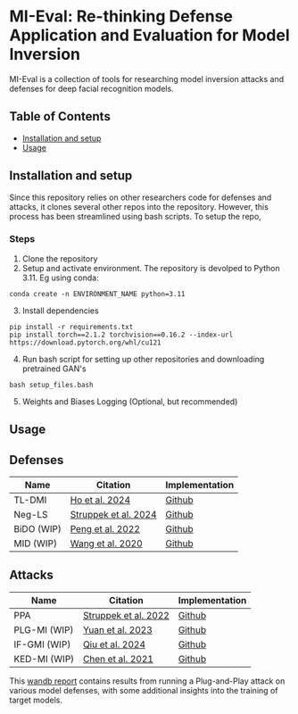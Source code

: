 # MI-Eval: Re-thinking Defense Application and Evaluation for Model Inversion

MI-Eval is a collection of tools for researching model inversion attacks and defenses for deep facial recognition models.


## Table of Contents
- [Installation and setup](#installation-and-setup)
- [Usage](#usage)

## Installation and setup

Since this repository relies on other researchers code for defenses and attacks, it clones several other repos into the repository. However, this process has been streamlined using bash scripts. To setup the repo, 

### Steps
1. Clone the repository
2. Setup and activate environment. The repository is devolped to Python 3.11. Eg using conda:
```
conda create -n ENVIRONMENT_NAME python=3.11
```
3. Install dependencies
```
pip install -r requirements.txt
pip install torch==2.1.2 torchvision==0.16.2 --index-url https://download.pytorch.org/whl/cu121
```
4. Run bash script for setting up other repositories and downloading pretrained GAN's 
```
bash setup_files.bash
```
5. Weights and Biases Logging (Optional, but recommended)








## Usage




## Defenses
| Name | Citation | Implementation |
|----------|----------|---------|
| TL-DMI    | [Ho et al. 2024](https://arxiv.org/abs/2405.05588) | [Github](https://github.com/hosytuyen/TL-DMI)
| Neg-LS    | [Struppek et al. 2024](https://arxiv.org/abs/2310.06549)   | [Github](https://github.com/LukasStruppek/Plug-and-Play-Attacks)
| BiDO (WIP)   | [Peng et al. 2022](https://arxiv.org/abs/2206.05483)   | [Github](https://github.com/AlanPeng0897/Defend_MI)
| MID (WIP)   | [Wang et al. 2020](https://arxiv.org/abs/2009.05241) | [Github](https://github.com/Jiachen-T-Wang/mi-defense)

## Attacks
| Name | Citation | Implementation |
|----------|----------|---------|
| PPA    | [Struppek et al. 2022](https://proceedings.mlr.press/v162/struppek22a.html) | [Github](https://github.com/LukasStruppek/Plug-and-Play-Attacks)
| PLG-MI (WIP)   | [Yuan et al. 2023](https://arxiv.org/abs/2302.09814)   | [Github](https://github.com/LetheSec/PLG-MI-Attack)
| IF-GMI (WIP)   | [Qiu et al. 2024](https://arxiv.org/abs/2407.13863) | [Github](https://github.com/final-solution/IF-GMI)
| KED-MI (WIP)  | [Chen et al. 2021](https://arxiv.org/abs/2010.04092) | [Github](https://github.com/SCccc21/Knowledge-Enriched-DMI)

This [wandb report](https://api.wandb.ai/links/BreuerLab/rbbr8jqr) contains results from running a Plug-and-Play attack on various model defenses, with some additional insights into the training of target models.
